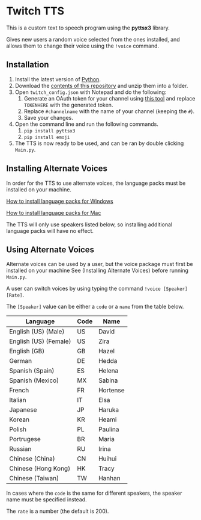 # Twitch TTS

This is a custom text to speech program using the **pyttsx3** library.

Gives new users a random voice selected from the ones installed, and allows them to change their voice using the `!voice` command. 

## Installation

1. Install the latest version of [Python](https://www.python.org/downloads/).
2. Download the [contents of this repository](https://github.com/Skyhawk33/TwitchTTS/archive/refs/heads/main.zip) and unzip them into a folder.
3. Open `twitch_config.json` with Notepad and do the following:
	1. Generate an OAuth token for your channel using [this tool](https://twitchapps.com/tmi/) and replace `TOKENHERE` with the generated token.
	2. Replace `#channelname` with the name of your channel (keeping the `#`).
	3. Save your changes.
4. Open the command line and run the following commands.
	1. `pip install pyttsx3`
	2. `pip install emoji`
5. The TTS is now ready to be used, and can be ran by double clicking `Main.py`.

## Installing Alternate Voices

In order for the TTS to use alternate voices, the language packs must be installed on your machine.

[How to install language packs for Windows](https://support.microsoft.com/en-us/windows/language-packs-for-windows-a5094319-a92d-18de-5b53-1cfc697cfca8)

[How to install language packs for Mac](https://www.imore.com/how-add-new-languages-your-mac)

The TTS will only use speakers listed below, so installing additional language packs will have no effect.

## Using Alternate Voices

Alternate voices can be used by a user, but the voice package must first be installed on your machine See (Installing Alternate Voices) before running `Main.py`.

A user can switch voices by using typing the command `!voice [Speaker] [Rate]`.

The `[Speaker]` value can be either a `code` or a `name` from the table below.

|Language|Code|Name|
|---|---|---|
|English (US) (Male)|US|David|
|English (US) (Female)|US|Zira|
|English (GB)|GB|Hazel|
|German|DE|Hedda|
|Spanish (Spain)|ES|Helena|
|Spanish (Mexico)|MX|Sabina|
|French|FR|Hortense|
|Italian|IT|Elsa|
|Japanese|JP|Haruka|
|Korean|KR|Heami|
|Polish|PL|Paulina|
|Portrugese|BR|Maria|
|Russian|RU|Irina|
|Chinese (China)|CN|Huihui|
|Chinese (Hong Kong)|HK|Tracy|
|Chinese (Taiwan)|TW|Hanhan|

In cases where the `code` is the same for different speakers, the speaker name must be specified instead.

The `rate` is a number (the default is 200).
